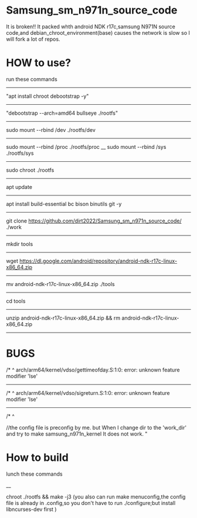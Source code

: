 # Samsung_sm_n971n_source_code
It is broken!! It packed whth android NDK r17c,samsung N971N source code,and debian_chroot_environment(base)
causes the network is slow so I will fork a lot of repos.
# HOW to use?
run these commands
___
"apt install chroot debootstrap -y"
___
"debootstrap --arch=amd64 bullseye ./rootfs"
___
sudo mount --rbind /dev ./rootfs/dev
___
sudo mount --rbind /proc ./rootfs/proc
__
sudo mount --rbind /sys ./rootfs/sys
___
sudo chroot ./rootfs
___
apt update
___
apt install build-essential bc bison binutils git -y
___
git clone https://github.com/dirt2022/Samsung_sm_n971n_source_code/ ./work
___
mkdir tools
___
wget https://dl.google.com/android/repository/android-ndk-r17c-linux-x86_64.zip
___
mv android-ndk-r17c-linux-x86_64.zip ./tools
___
cd tools
___
unzip android-ndk-r17c-linux-x86_64.zip && rm android-ndk-r17c-linux-x86_64.zip
___
# BUGS
/*
 ^
arch/arm64/kernel/vdso/gettimeofday.S:1:0: error: unknown feature modifier 'lse'

________
 /*
 ^
arch/arm64/kernel/vdso/sigreturn.S:1:0: error: unknown feature modifier 'lse'
________

 /*
 ^

//the config file is preconfig by me. but When I change dir to the 'work_dir' and try to make samsung_n971n_kernel It does not work.
"

# How to build
lunch these commands

__

chroot ./rootfs && make -j3 (you also can run make menuconfig,the config file is already in .config,so you don't have to run ./configure;but install libncurses-dev first )
